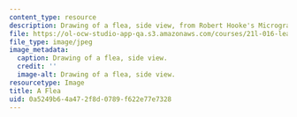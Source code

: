 ```yaml
---
content_type: resource
description: Drawing of a flea, side view, from Robert Hooke's Micrographia.
file: https://ol-ocw-studio-app-qa.s3.amazonaws.com/courses/21l-016-learning-from-the-past-drama-science-performance-spring-2009/0a5249b64a472f8d0789f622e77e7328_07.jpg
file_type: image/jpeg
image_metadata:
  caption: Drawing of a flea, side view.
  credit: ''
  image-alt: Drawing of a flea, side view.
resourcetype: Image
title: A Flea
uid: 0a5249b6-4a47-2f8d-0789-f622e77e7328
---
```

